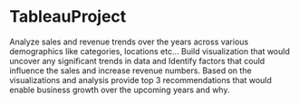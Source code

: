 # TableauProject

Analyze sales and revenue trends over the years across various demographics like categories, locations etc...
Build visualization that would uncover any significant trends in data and Identify 
factors that could influence the sales and increase revenue numbers.
Based on the visualizations and analysis provide top 3 recommendations that 
would enable business growth over the upcoming years and why.
